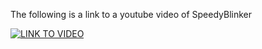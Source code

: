 The following is a link to a youtube video of SpeedyBlinker

[![LINK TO VIDEO](https://i.ytimg.com/vi/wXU1O58SoDc/hqdefault.jpg)](https://youtu.be/wXU1O58SoDc)
